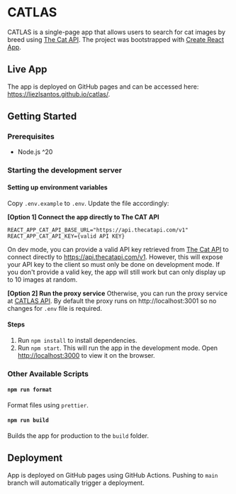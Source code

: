 # CATLAS

CATLAS is a single-page app that allows users to search for cat images by breed using [The Cat API](https://thecatapi.com/). The project was bootstrapped with [Create React App](https://github.com/facebook/create-react-app).

## Live App

The app is deployed on GitHub pages and can be accessed here: https://liezlsantos.github.io/catlas/.

## Getting Started

### Prerequisites

- Node.js ^20

### Starting the development server

#### Setting up environment variables

Copy `.env.example` to `.env`. Update the file accordingly:

**[Option 1] Connect the app directly to The CAT API**

```
REACT_APP_CAT_API_BASE_URL="https://api.thecatapi.com/v1"
REACT_APP_CAT_API_KEY={valid API KEY}
```

On dev mode, you can provide a valid API key retrieved from [The Cat API](https://thecatapi.com/) to
connect directly to https://api.thecatapi.com/v1. However, this will expose your API key to the client so must only be done on development mode. If you don't provide a valid key, the app will still work but can only display up to 10 images at random.

**[Option 2] Run the proxy service**
Otherwise, you can run the proxy service at [CATLAS API](https://github.com/liezlsantos/catlas-api).
By default the proxy runs on http://localhost:3001 so no changes for `.env` file is required.

#### Steps

1. Run `npm install` to install dependencies.
2. Run `npm start`. This will run the app in the development mode. Open [http://localhost:3000](http://localhost:3000) to view it on the browser.

### Other Available Scripts

#### `npm run format`

Format files using `prettier`.

#### `npm run build`

Builds the app for production to the `build` folder.

## Deployment

App is deployed on GitHub pages using GitHub Actions. Pushing to `main` branch
will automatically trigger a deployment.
